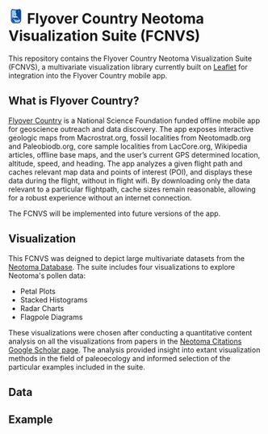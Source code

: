 # <img src="images/FCLogo.png" style="height:30px; width:30px;"> Flyover Country Neotoma Visualization Suite (FCNVS)

This repository contains the Flyover Country Neotoma Visualization Suite (FCNVS), a multivariate visualization library currently built on [Leaflet](http://leafletjs.com/) for integration into the Flyover Country mobile app.

## What is Flyover Country?

[Flyover Country](http://fc.umn.edu/)  is a National Science Foundation funded offline mobile app for geoscience outreach and data discovery. The app exposes interactive geologic maps from Macrostrat.org, fossil localities from Neotomadb.org and Paleobiodb.org, core sample localities from LacCore.org, Wikipedia articles, offline base maps, and the user’s current GPS determined location, altitude, speed, and heading. The app analyzes a given flight path and caches relevant map data and points of interest (POI), and displays these data during the flight, without in flight wifi. By downloading only the data relevant to a particular flightpath, cache sizes remain reasonable, allowing for a robust experience without an internet connection.

The FCNVS will be implemented into future versions of the app.

## Visualization

This FCNVS was deigned to depict large multivariate datasets from the [Neotoma Database](https://www.neotomadb.org/). The suite includes four visualizations to explore Neotoma's pollen data:
* Petal Plots
* Stacked Histograms
* Radar Charts
* Flagpole Diagrams

These visualizations were chosen after conducting a quantitative content analysis on all the visualizations from papers in the [Neotoma Citations Google Scholar page](https://scholar.google.com/citations?user=idoixqkAAAAJ&hl=en). The analysis provided insight into extant visualization methods in the field of paleoecology and informed selection of the particular examples included in the suite. 


## Data

## Example
